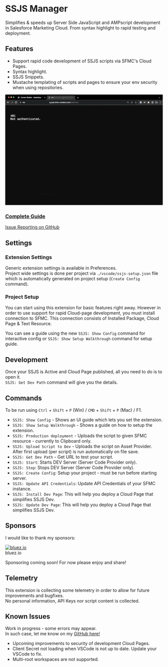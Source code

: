 # SSJS Manager

Simplifies & speeds up Server Side JavaScript and AMPscript development in Salesforce Marketing Cloud.
From syntax highlight to rapid testing and deployment.

## Features

- Support rapid code development of SSJS scripts via SFMC's Cloud Pages.
- Syntax highlight.
- SSJS Snippets.
- Mustache templating of scripts and pages to ensure your env security when using repositories.

![SSJS Manager](https://raw.githubusercontent.com/FiB3/ssjs-vsc/main/images/ssjs-vsc-demo1.2.gif)

### [Complete Guide](https://fibworks.com/ssjs-vsc)
[Issue Reporting on GitHub](https://github.com/FiB3/ssjs-vsc/issues)

## Settings

### Extension Settings

Generic extension settings is available in Preferences.  
Project wide settings is done per project via `./vscode/ssjs-setup.json` file which is automatically generated on project setup (`Create Config` command).

### Project Setup

You can start using this extension for basic features right away. However in order to use support for rapid Cloud-page development, you must install connection to SFMC. This connection consists of Installed Package, Cloud Page & Text Resource.

You can see a guide using the new `SSJS: Show Config` command for interactive config or `SSJS: Show Setup Walkthrough` command for setup guide.

## Development

Once your SSJS is Active and Cloud Page published, all you need to do is to open it.  
`SSJS: Get Dev Path` command will give you the details.

## Commands

To be run using `Ctrl` + `Shift` + `P` (Win) / `CMD` + `Shift` + `P` (Mac) / F1.

- `SSJS: Show Config` - Shows an UI guide which lets you set the extension.
- `SSJS: Show Setup Walkthrough` - Shows a guide on how to setup the extension.
- `SSJS: Production deployment` - Uploads the script to given SFMC resource - currently to Clipboard only.
- `SSJS: Upload Script to Dev` - Uploads the script on Asset Provider. After first upload (per script) is run automatically on file save.
- `SSJS: Get Dev Path` - Get URL to test your script.
- `SSJS: Start`: Starts DEV Server (Server Code Provider only).
- `SSJS: Stop`: Stops DEV Server (Server Code Provider only).
- `SSJS: Create Config`: Setup your project - must be run before starting server.
- `SSJS: Update API Credentials`: Update API Credentials of your SFMC instance.
- `SSJS: Install Dev Page`: This will help you deploy a Cloud Page that simplifies SSJS Dev.
- `SSJS: Update Dev Page`: This will help you deploy a Cloud Page that simplifies SSJS Dev.

## Sponsors

I would like to thank my sponsors:

[![bluez.io](https://bluez.io/wp-content/uploads/2021/10/cropped-bluezio-symbol-60x60.png "bluez.io")](https://bluez.io/)  
bluez.io

Sponsoring coming soon! For now please enjoy and share!

## Telemetry

This extension is collecting some telemetry in order to allow for future improvements and bugfixes.  
No personal information, API Keys nor script content is collected.

## Known Issues

Work in progress - some errors may appear.  
In such case, let me know on my [GitHub here!](https://github.com/fib3/ssjs-vsc/issues)

- Upcoming improvements to security of development Cloud Pages.
- Client Secret not loading when VSCode is not up to date. Update your VSCode to fix.
- Multi-root workspaces are not supported.